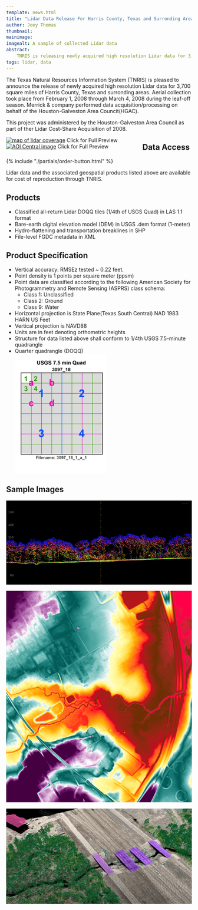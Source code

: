 ```yaml
---
template: news.html
title: "Lidar Data Release For Harris County, Texas and Surronding Areas "
author: Joey Thomas
thumbnail: 
mainimage: 
imagealt: A sample of collected Lidar data
abstract: 
    TNRIS is releasing newly acquired high resolution Lidar data for 3,700 square miles of Central East Texas data 
tags: lidar, data
---
```


The Texas Natural Resources Information System (TNRIS) is pleased to announce the release of newly acquired high resolution Lidar data for 3,700 square miles of Harris County, Texas and surronding areas.   Aerial collection took place from February 1, 2008 through March 4, 2008 during the leaf-off season.  Merrick & company performed data acquisition/processing on behalf of the Houston-Galveston Area Councit(HGAC).

This project was administered by the Houston-Galveston Area Council as part of ther Lidar Cost-Share Acquisition of 2008. </p>

<div style="float: left; width: 350px; margin-right: 20px">
<a href="{{m.link('static/images/updates/2013/lidar-data-release-north-central/AOI_North_3090_full.jpg')}}" alt="map of lidar coverage"><img src="{{m.link('static/images/updates/2013/lidar-data-release-north-central/AOI_North_3090_small.jpg')}}" alt="map of lidar coverage"></a>
<caption style="font-size: 10px;">Click for Full Preview</caption>
</div>
<div style="float: left; width: 350px;">
<a href="{{m.link('static/images/updates/2013/lidar-data-release-north-central/AOI_Central.jpg')}}" alt="Aoi Central Image"><img src="{{m.link('static/images/updates/2013/lidar-data-release-north-central/AOI_Central_small.jpg')}}" alt="AOI Central image"></a>
<caption style="font-size: 10px;">Click for Full Preview</caption>
</div>

## Data Access
<div class="media">
  <div class="media-left">
    {% include "./partials/order-button.html" %}
  </div>
  <div class="media-body">
    <p>Lidar data and the associated geospatial products listed above are available for cost of reproduction through TNRIS.</p>
  </div>
</div>

## Products

- Classified all-return Lidar DOQQ tiles (1/4th of USGS Quad) in LAS 1.1 format
- Bare-earth digital elevation model (DEM) in USGS .dem format (1-meter)
- Hydro-flattening and transportation breaklines in SHP
- File-level FGDC metadata in XML

## Product Specification

- Vertical accuracy: RMSEz tested ~ 0.22 feet.
- Point density is 1 points per square meter (ppsm) 
- Point data are classified according to the following American Society for Photogrammetry and Remote Sensing (ASPRS) class schema:
	- Class 1: Unclassified
	- Class 2: Ground			
	- Class 9: Water
- Horizontal projection is State Plane(Texas South Central) NAD 1983 HARN US Feet
- Vertical projection is NAVD88 
- Units are in feet denoting orthometric heights
- Structure for data listed above shall conform to 1/4th USGS 7.5-minute quadrangle
- Quarter quadrangle (DOQQ)<br>
![A diagram of the DOQQ grid system](static/images/data/quad.png)

## Sample Images

![A sample of collected LiDAR data](static/images/updates/2013/lidar-data-release-north-central/image001.jpg)

![A sample of collected LiDAR data](static/images/updates/2013/lidar-data-release-north-central/image003.png)

![A sample of collected LiDAR data](static/images/updates/2013/lidar-data-release-north-central/image004.png)
